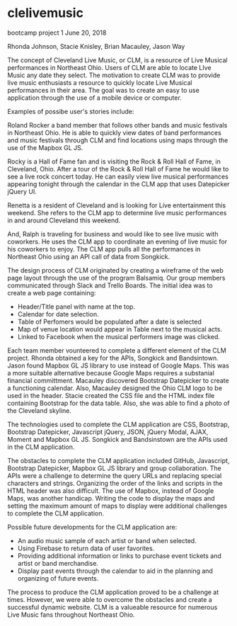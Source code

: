 # clelivemusic
bootcamp project 1
June 20, 2018

Rhonda Johnson, Stacie Knisley, Brian Macauley, Jason Way


The concept of Cleveland Live Music, or CLM, is a resource of Live Musical performances in Northeast Ohio. Users of CLM are able to locate LIve Music any date they select. The motivation to create CLM was to provide live music enthusiasts a resource to quickly locate Live Musical performances in their area. The goal was to create an easy to use application through the use of a mobile device or computer.


Examples of possibe user's stories include:

Roland Rocker a band member that follows other bands and music festivals in Northeast Ohio. He is able to quickly view dates of band performances and music festivals through CLM and find locations using maps through the use of the Mapbox GL JS.

Rocky is a Hall of Fame fan and is visiting the Rock & Roll Hall of Fame, in Cleveland, Ohio. After a tour of the Rock & Roll Hall of Fame he would like to see a live rock concert today. He can easily view live musical performances appearing tonight through the calendar in the CLM app that uses Datepicker jQuery UI.

Renetta is a resident of Cleveland and is looking for Live entertainment this weekend. She refers to the CLM app to determine live music performances in and around Cleveland this weekend.

And, Ralph is traveling for business and would like to see live music with coworkers. He uses the CLM app to coordinate an evening of live music for his coworkers to enjoy. The CLM app pulls all the performances in Northeast Ohio using an API call of data from Songkick.


The design process of CLM originated by creating a wireframe of the web page layout through the use of the program Balsamiq. Our group members communicated through Slack and Trello Boards. The initial idea was to create a web page containing:
- Header/Title panel with name at the top.
- Calendar for date selection.
- Table of Perfomers would be populated after a date is selected 
- Map of venue location would appear in Table next to the musical acts.
- Linked to Facebook when the musical performers image was clicked.

Each team member vounteered to complete a different element of the CLM project. Rhonda obtained a key for the APIs, Songkick and Bandsintown. Jason found Mapbox GL JS library to use instead of Google Maps. This was a more suitable alternative because Google Maps requires a substanial financial committment. Macauley discovered Bootstrap Datepicker to create a functioning calendar. Also, Macauley designed the Ohio CLM logo to be used in the header. Stacie created the CSS file and the HTML index file containing Bootstrap for the data table. Also, she was able to find a photo of the Cleveland skyline.

The technologies used to complete the CLM application are CSS, Bootstrap, Bootstrap Datepicker, Javascript jQuery, JSON, jQuery Modal, AJAX, Moment and Mapbox GL JS. Songkick and Bandsinstown are the APIs used in the CLM application.

The obstacles to complete the CLM application included GitHub, Javascript, Bootstrap Datepicker, Mapbox GL JS library and group collaboration. The APIs were a challenge to determine the query URLs and replacing special characters and strings. Organizing the order of the links and scripts in the HTML header was also difficult. The use of Mapbox, instead of Google Maps, was another handicap. Writing the code to display the maps and setting the maximum amount of maps to display were additional challenges to complete the CLM application.

Possible future developments for the CLM application are:
- An audio music sample of each artist or band when selected.
- Using Firebase to return data of user favorites.
- Providing additional information or links to purchase event tickets and artist or band merchandise.
- Display past events through the calendar to aid in the planning and organizing of future events.

The process to produce the CLM application proved to be a challenge at times. However, we were able to overcome the obstacles and create a successful dynamic website. CLM is a valueable resource for numerous Live Music fans throughout Northeast Ohio.





